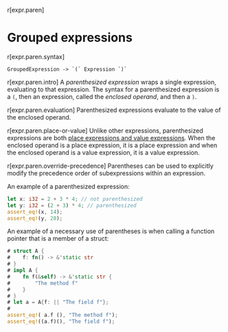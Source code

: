 r[expr.paren]
# Grouped expressions

r[expr.paren.syntax]
```grammar,expressions
GroupedExpression -> `(` Expression `)`
```

r[expr.paren.intro]
A *parenthesized expression* wraps a single expression, evaluating to that expression.
The syntax for a parenthesized expression is a `(`, then an expression, called the *enclosed operand*, and then a `)`.

r[expr.paren.evaluation]
Parenthesized expressions evaluate to the value of the enclosed operand.

r[expr.paren.place-or-value]
Unlike other expressions, parenthesized expressions are both [place expressions and value expressions][place].
When the enclosed operand is a place expression, it is a place expression and when the enclosed operand is a value expression, it is a value expression.

r[expr.paren.override-precedence]
Parentheses can be used to explicitly modify the precedence order of subexpressions within an expression.

An example of a parenthesized expression:

```rust
let x: i32 = 2 + 3 * 4; // not parenthesized
let y: i32 = (2 + 3) * 4; // parenthesized
assert_eq!(x, 14);
assert_eq!(y, 20);
```

An example of a necessary use of parentheses is when calling a function pointer that is a member of a struct:

```rust
# struct A {
#    f: fn() -> &'static str
# }
# impl A {
#    fn f(&self) -> &'static str {
#        "The method f"
#    }
# }
# let a = A{f: || "The field f"};
#
assert_eq!( a.f (), "The method f");
assert_eq!((a.f)(), "The field f");
```

[place]: ../expressions.md#place-expressions-and-value-expressions
